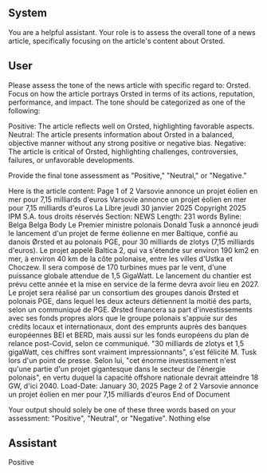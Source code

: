 ## System

You are a helpful assistant. Your role is to assess the overall tone of a news article, specifically focusing on the article's content about Orsted.

## User


Please assess the tone of the news article with specific regard to: Orsted. Focus on how the article portrays Orsted in terms of its actions, reputation, performance, and impact. The tone should be categorized as one of the following:

Positive: The article reflects well on Orsted, highlighting favorable aspects.
Neutral: The article presents information about Orsted in a balanced, objective manner without any strong positive or negative bias.
Negative: The article is critical of Orsted, highlighting challenges, controversies, failures, or unfavorable developments.

Provide the final tone assessment as "Positive," "Neutral," or "Negative."

Here is the article content: Page 1 of 2
Varsovie annonce un projet éolien en mer pour 7,15 milliards d'euros
Varsovie annonce un projet éolien en mer pour 7,15 milliards d'euros
La Libre
jeudi 30 janvier 2025
Copyright 2025 IPM S.A. tous droits réservés
Section: NEWS
Length: 231 words
Byline: Belga Belga
Body
Le Premier ministre polonais Donald Tusk a annoncé jeudi le lancement d'un projet de ferme éolienne en mer 
Baltique, confié au danois Ørsted et au polonais PGE, pour 30 milliards de zlotys (7,15 milliards d'euros).
Le projet appelé Baltica 2, qui va s'étendre sur environ 190 km2 en mer, à environ 40 km de la côte polonaise, 
entre les villes d'Ustka et Choczew. Il sera composé de 170 turbines mues par le vent, d'une puissance globale 
attendue de 1,5 GigaWatt. 
   Le lancement du chantier est prévu cette année et la mise en service de la ferme devra avoir lieu en 2027.
   Le projet sera réalisé par un consortium des groupes danois Ørsted et polonais PGE, dans lequel les deux 
acteurs détiennent la moitié des parts, selon un communiqué de PGE. 
   Ørsted financera sa part d'investissements avec ses fonds propres alors que le groupe polonais s'appuie sur des 
crédits locaux et internationaux, dont des emprunts auprès des banques européennes BEI et BERD, mais aussi sur 
les fonds européens du plan de relance post-Covid, selon ce communiqué.
   "30 milliards de zlotys et 1,5 gigaWatt, ces chiffres sont vraiment impressionnants", s'est félicité M. Tusk lors d'un 
point de presse. 
   Selon lui, "cet énorme investissement n'est qu'une partie d'un projet gigantesque dans le secteur de l'énergie 
polonais", en vertu duquel la capacité offshore nationale devrait atteindre 18 GW, d'ici 2040.
Load-Date: January 30, 2025
Page 2 of 2
Varsovie annonce un projet éolien en mer pour 7,15 milliards d'euros
End of Document

Your output should solely be one of these three words based on your assessment: "Positive", "Neutral", or "Negative". Nothing else
                

## Assistant

Positive


